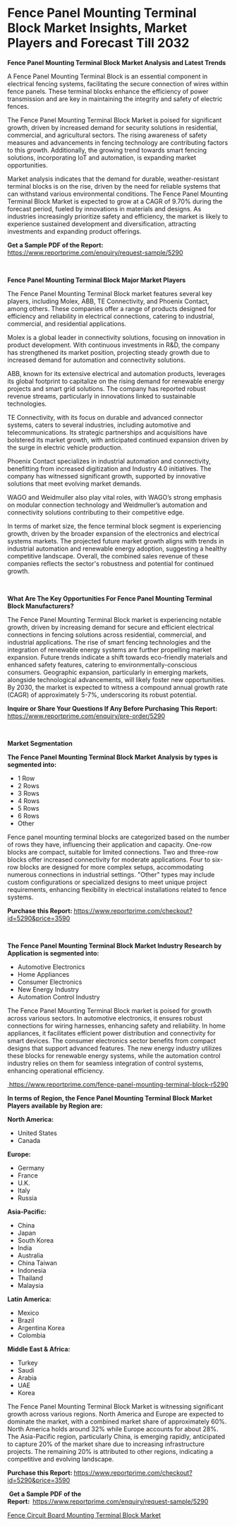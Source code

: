 <p><h1>Fence Panel Mounting Terminal Block Market Insights, Market Players and Forecast Till 2032</h1></p><p><strong>Fence Panel Mounting Terminal Block Market Analysis and Latest Trends</strong></p>
<p><p>A Fence Panel Mounting Terminal Block is an essential component in electrical fencing systems, facilitating the secure connection of wires within fence panels. These terminal blocks enhance the efficiency of power transmission and are key in maintaining the integrity and safety of electric fences.</p><p>The Fence Panel Mounting Terminal Block Market is poised for significant growth, driven by increased demand for security solutions in residential, commercial, and agricultural sectors. The rising awareness of safety measures and advancements in fencing technology are contributing factors to this growth. Additionally, the growing trend towards smart fencing solutions, incorporating IoT and automation, is expanding market opportunities. </p><p>Market analysis indicates that the demand for durable, weather-resistant terminal blocks is on the rise, driven by the need for reliable systems that can withstand various environmental conditions. The Fence Panel Mounting Terminal Block Market is expected to grow at a CAGR of 9.70% during the forecast period, fueled by innovations in materials and designs. As industries increasingly prioritize safety and efficiency, the market is likely to experience sustained development and diversification, attracting investments and expanding product offerings.</p></p>
<p><strong>Get a Sample PDF of the Report:&nbsp;</strong> <a href="https://www.reportprime.com/enquiry/request-sample/5290?utm_campaign=2233&utm_medium=2&utm_source=Github&utm_content=ia&utm_term=19032025&utm_id=fence-panel-mounting-terminal-block">https://www.reportprime.com/enquiry/request-sample/5290</a></p>
<p>&nbsp;</p>
<p><strong>Fence Panel Mounting Terminal Block Major Market Players</strong></p>
<p><p>The Fence Panel Mounting Terminal Block market features several key players, including Molex, ABB, TE Connectivity, and Phoenix Contact, among others. These companies offer a range of products designed for efficiency and reliability in electrical connections, catering to industrial, commercial, and residential applications.</p><p>Molex is a global leader in connectivity solutions, focusing on innovation in product development. With continuous investments in R&D, the company has strengthened its market position, projecting steady growth due to increased demand for automation and connectivity solutions.</p><p>ABB, known for its extensive electrical and automation products, leverages its global footprint to capitalize on the rising demand for renewable energy projects and smart grid solutions. The company has reported robust revenue streams, particularly in innovations linked to sustainable technologies.</p><p>TE Connectivity, with its focus on durable and advanced connector systems, caters to several industries, including automotive and telecommunications. Its strategic partnerships and acquisitions have bolstered its market growth, with anticipated continued expansion driven by the surge in electric vehicle production.</p><p>Phoenix Contact specializes in industrial automation and connectivity, benefitting from increased digitization and Industry 4.0 initiatives. The company has witnessed significant growth, supported by innovative solutions that meet evolving market demands.</p><p>WAGO and Weidmuller also play vital roles, with WAGO’s strong emphasis on modular connection technology and Weidmuller’s automation and connectivity solutions contributing to their competitive edge. </p><p>In terms of market size, the fence terminal block segment is experiencing growth, driven by the broader expansion of the electronics and electrical systems markets. The projected future market growth aligns with trends in industrial automation and renewable energy adoption, suggesting a healthy competitive landscape. Overall, the combined sales revenue of these companies reflects the sector's robustness and potential for continued growth.</p></p>
<p>&nbsp;</p>
<p><strong>What Are The Key Opportunities For Fence Panel Mounting Terminal Block Manufacturers?</strong></p>
<p><p>The Fence Panel Mounting Terminal Block market is experiencing notable growth, driven by increasing demand for secure and efficient electrical connections in fencing solutions across residential, commercial, and industrial applications. The rise of smart fencing technologies and the integration of renewable energy systems are further propelling market expansion. Future trends indicate a shift towards eco-friendly materials and enhanced safety features, catering to environmentally-conscious consumers. Geographic expansion, particularly in emerging markets, alongside technological advancements, will likely foster new opportunities. By 2030, the market is expected to witness a compound annual growth rate (CAGR) of approximately 5-7%, underscoring its robust potential.</p></p>
<p><strong>Inquire or Share Your Questions If Any Before Purchasing This Report:</strong> <a href="https://www.reportprime.com/enquiry/pre-order/5290?utm_campaign=2233&utm_medium=2&utm_source=Github&utm_content=ia&utm_term=19032025&utm_id=fence-panel-mounting-terminal-block">https://www.reportprime.com/enquiry/pre-order/5290</a></p>
<p>&nbsp;</p>
<p><strong>Market Segmentation</strong></p>
<p><strong>The Fence Panel Mounting Terminal Block Market Analysis by types is segmented into:</strong></p>
<p><ul><li>1 Row</li><li>2 Rows</li><li>3 Rows</li><li>4 Rows</li><li>5 Rows</li><li>6 Rows</li><li>Other</li></ul></p>
<p><p>Fence panel mounting terminal blocks are categorized based on the number of rows they have, influencing their application and capacity. One-row blocks are compact, suitable for limited connections. Two and three-row blocks offer increased connectivity for moderate applications. Four to six-row blocks are designed for more complex setups, accommodating numerous connections in industrial settings. "Other" types may include custom configurations or specialized designs to meet unique project requirements, enhancing flexibility in electrical installations related to fence systems.</p></p>
<p><strong>Purchase this Report:&nbsp;</strong><a href="https://www.reportprime.com/checkout?id=5290&price=3590&utm_campaign=2233&utm_medium=2&utm_source=Github&utm_content=ia&utm_term=19032025&utm_id=fence-panel-mounting-terminal-block">https://www.reportprime.com/checkout?id=5290&price=3590</a></p>
<p>&nbsp;</p>
<p><strong>The Fence Panel Mounting Terminal Block Market Industry Research by Application is segmented into:</strong></p>
<p><ul><li>Automotive Electronics</li><li>Home Appliances</li><li>Consumer Electronics</li><li>New Energy Industry</li><li>Automation Control Industry</li></ul></p>
<p><p>The Fence Panel Mounting Terminal Block market is poised for growth across various sectors. In automotive electronics, it ensures robust connections for wiring harnesses, enhancing safety and reliability. In home appliances, it facilitates efficient power distribution and connectivity for smart devices. The consumer electronics sector benefits from compact designs that support advanced features. The new energy industry utilizes these blocks for renewable energy systems, while the automation control industry relies on them for seamless integration of control systems, enhancing operational efficiency.</p></p>
<p><a href="https://www.reportprime.com/fence-panel-mounting-terminal-block-r5290?utm_campaign=2233&utm_medium=2&utm_source=Github&utm_content=ia&utm_term=19032025&utm_id=fence-panel-mounting-terminal-block">&nbsp;https://www.reportprime.com/fence-panel-mounting-terminal-block-r5290</a></p>
<p><strong>In terms of Region, the Fence Panel Mounting Terminal Block Market Players available by Region are:</strong></p>
<p>
    <p> <strong> North America: </strong>
        <ul>
            <li>United States</li>
            <li>Canada</li>
        </ul>
        </p> 
    <p> <strong> Europe: </strong>
        <ul>
            <li>Germany</li>
            <li>France</li>
            <li>U.K.</li>
            <li>Italy</li>
            <li>Russia</li>
        </ul>
        </p> 
    <p> <strong> Asia-Pacific: </strong>
        <ul>
            <li>China</li>
            <li>Japan</li>
            <li>South Korea</li>
            <li>India</li>
            <li>Australia</li>
            <li>China Taiwan</li>
            <li>Indonesia</li>
            <li>Thailand</li>
            <li>Malaysia</li>
        </ul>
        </p> 
    <p> <strong> Latin America: </strong>
        <ul>
            <li>Mexico</li>
            <li>Brazil</li>
            <li>Argentina Korea</li>
            <li>Colombia</li>
        </ul>
        </p> 
    <p> <strong> Middle East & Africa: </strong>
        <ul>
            <li>Turkey</li>
            <li>Saudi</li>
            <li>Arabia</li>
            <li>UAE</li>
            <li>Korea</li>
        </ul>
    </p>
    </p>
<p><p>The Fence Panel Mounting Terminal Block Market is witnessing significant growth across various regions. North America and Europe are expected to dominate the market, with a combined market share of approximately 60%. North America holds around 32% while Europe accounts for about 28%. The Asia-Pacific region, particularly China, is emerging rapidly, anticipated to capture 20% of the market share due to increasing infrastructure projects. The remaining 20% is attributed to other regions, indicating a competitive and evolving landscape.</p></p>
<p><strong>Purchase this Report: </strong><a href="https://www.reportprime.com/checkout?id=5290&price=3590&utm_campaign=2233&utm_medium=2&utm_source=Github&utm_content=ia&utm_term=19032025&utm_id=fence-panel-mounting-terminal-block">https://www.reportprime.com/checkout?id=5290&price=3590</a></p>
<p>&nbsp;<strong>Get a Sample PDF of the Report:&nbsp;&nbsp;</strong><a href="https://www.reportprime.com/enquiry/request-sample/5290?utm_campaign=2233&utm_medium=2&utm_source=Github&utm_content=ia&utm_term=19032025&utm_id=fence-panel-mounting-terminal-block">https://www.reportprime.com/enquiry/request-sample/5290</a></p>
<p><strong></strong></p>
<p><p><a href="https://github.com/NarcisoFerry/Market-Research-Report-List-1/blob/main/fence-circuit-board-mounting-terminal-block-market.md?utm_campaign=2233&utm_medium=2&utm_source=Github&utm_content=ia&utm_term=19032025&utm_id=fence-panel-mounting-terminal-block">Fence Circuit Board Mounting Terminal Block Market</a></p></p>